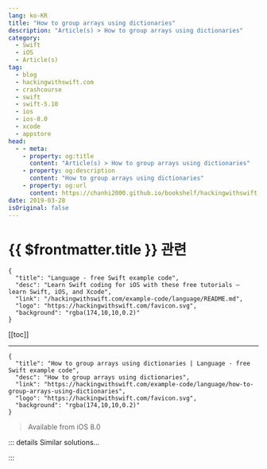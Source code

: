 ```yaml
---
lang: ko-KR
title: "How to group arrays using dictionaries"
description: "Article(s) > How to group arrays using dictionaries"
category:
  - Swift
  - iOS
  - Article(s)
tag: 
  - blog
  - hackingwithswift.com
  - crashcourse
  - swift
  - swift-5.10
  - ios
  - ios-8.0
  - xcode
  - appstore
head:
  - - meta:
    - property: og:title
      content: "Article(s) > How to group arrays using dictionaries"
    - property: og:description
      content: "How to group arrays using dictionaries"
    - property: og:url
      content: https://chanhi2000.github.io/bookshelf/hackingwithswift.com/example-code/language/how-to-group-arrays-using-dictionaries.html
date: 2019-03-28
isOriginal: false
---
```


# {{ $frontmatter.title }} 관련

```component VPCard
{
  "title": "Language - free Swift example code",
  "desc": "Learn Swift coding for iOS with these free tutorials – learn Swift, iOS, and Xcode",
  "link": "/hackingwithswift.com/example-code/language/README.md",
  "logo": "https://hackingwithswift.com/favicon.svg",
  "background": "rgba(174,10,10,0.2)"
}
```

[[toc]]

---

```component VPCard
{
  "title": "How to group arrays using dictionaries | Language - free Swift example code",
  "desc": "How to group arrays using dictionaries",
  "link": "https://hackingwithswift.com/example-code/language/how-to-group-arrays-using-dictionaries",
  "logo": "https://hackingwithswift.com/favicon.svg",
  "background": "rgba(174,10,10,0.2)"
}
```

> Available from iOS 8.0

<!-- TODO: 작성 -->

<!-- 
If you have an array of items and want to group them according to some criteria, Swift has a special dictionary initializer just for you.

Here’s an example sequence we can work with:

```swift
let singers = ["Ed Sheeran", "Ariana Grande", "Taylor Swift", "Adele Adkins"]
```

We can now create a dictionary that groups those singers together by the length of their names:

```swift
let groupedByLength = Dictionary(grouping: singers) { $0.count }
```

That will put Taylor and Adele into an array under the “12” key, Ariana under 13, and Ed under 10.

Alternatively, we could group them by the first letters of each of their names:

```swift
let groupedByFirst = Dictionary(grouping: singers) { $0.first! }
```

-->

::: details Similar solutions…

<!--
/quick-start/concurrency/how-to-create-a-task-group-and-add-tasks-to-it">How to create a task group and add tasks to it 
/quick-start/concurrency/how-to-handle-different-result-types-in-a-task-group">How to handle different result types in a task group 
/quick-start/concurrency/how-to-cancel-a-task-group">How to cancel a task group 
/example-code/system/how-to-group-user-notifications-using-threadidentifier-and-summaryargument">How to group user notifications using threadIdentifier and summaryArgument 
/quick-start/swiftui/how-to-group-views-together">How to group views together</a>
-->

:::

